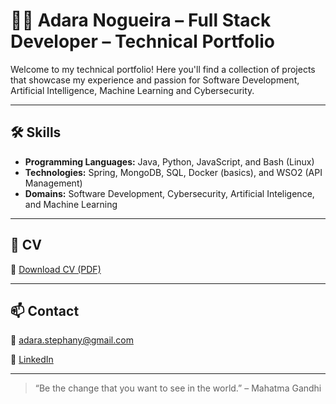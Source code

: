 # 👩‍💻 Adara Nogueira – Full Stack Developer – Technical Portfolio

Welcome to my technical portfolio!
Here you'll find a collection of projects that showcase my experience and passion for Software Development, Artificial Intelligence, Machine Learning and Cybersecurity.

---

## 🛠️ Skills

- **Programming Languages:** Java, Python, JavaScript, and Bash (Linux)
- **Technologies:** Spring, MongoDB, SQL, Docker (basics), and WSO2 (API Management)
- **Domains:** Software Development, Cybersecurity, Artificial Inteligence, and Machine Learning

---

## 📄 CV
📄 [Download CV (PDF)](https://drive.google.com/file/d/10cTdQ3XfNEt6ioA3anMwi2SW7VM6CCgl/view?usp=sharing)

---

## 📫 Contact

📧 adara.stephany@gmail.com

🔗 [LinkedIn](https://www.linkedin.com/in/adara-nogueira/)

---

> “Be the change that you want to see in the world.” – Mahatma Gandhi
